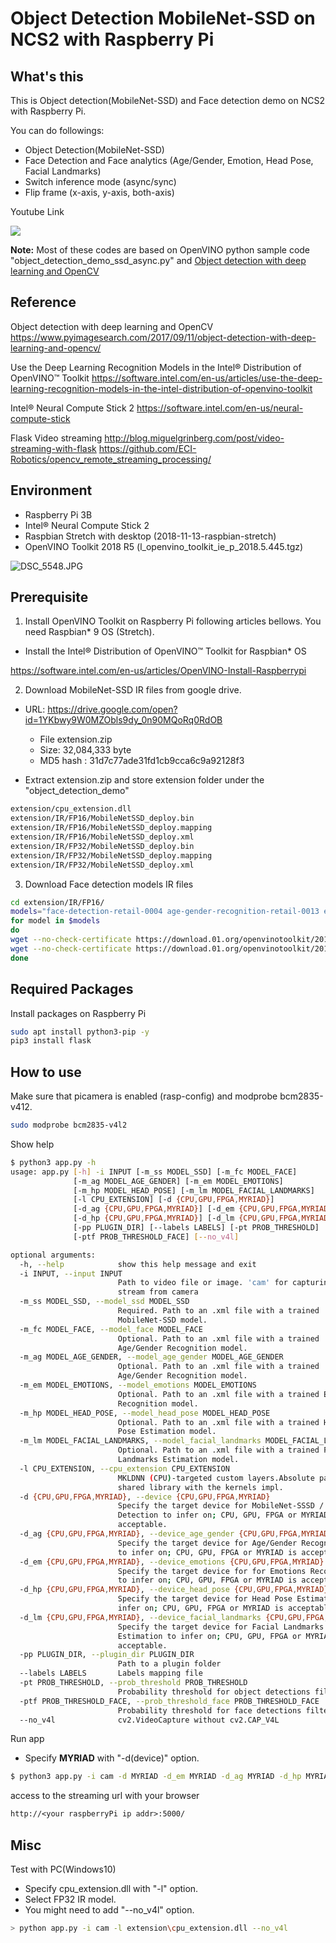 # Object Detection MobileNet-SSD on NCS2 with Raspberry Pi

## What's this

This is Object detection(MobileNet-SSD) and Face detection demo on NCS2 with Raspberry Pi.

You can do followings:
* Object Detection(MobileNet-SSD)
* Face Detection and Face analytics (Age/Gender, Emotion, Head Pose, Facial Landmarks)
* Switch inference mode (async/sync)
* Flip frame (x-axis, y-axis, both-axis)

Youtube Link

[![](https://img.youtube.com/vi/kVPuSOPvY3U/0.jpg)](https://www.youtube.com/watch?v=kVPuSOPvY3U)

**Note:**
Most of these codes are based on OpenVINO python sample code "object_detection_demo_ssd_async.py"
and [Object detection with deep learning and OpenCV]( https://www.pyimagesearch.com/2017/09/11/object-detection-with-deep-learning-and-opencv/) 

## Reference

Object detection with deep learning and OpenCV
https://www.pyimagesearch.com/2017/09/11/object-detection-with-deep-learning-and-opencv/

Use the Deep Learning Recognition Models in the Intel® Distribution of OpenVINO™ Toolkit
https://software.intel.com/en-us/articles/use-the-deep-learning-recognition-models-in-the-intel-distribution-of-openvino-toolkit

Intel® Neural Compute Stick 2
https://software.intel.com/en-us/neural-compute-stick

Flask Video streaming
http://blog.miguelgrinberg.com/post/video-streaming-with-flask
https://github.com/ECI-Robotics/opencv_remote_streaming_processing/

## Environment

* Raspberry Pi 3B
* Intel® Neural Compute Stick 2
* Raspbian Stretch with desktop  (2018-11-13-raspbian-stretch)
* OpenVINO Toolkit 2018 R5 (l_openvino_toolkit_ie_p_2018.5.445.tgz)

![DSC_5548.JPG](https://qiita-image-store.s3.amazonaws.com/0/118309/75f9765f-d7c8-2c7e-7bd3-5817496656de.jpeg)


## Prerequisite

1. Install OpenVINO Toolkit on Raspberry Pi following articles bellows.
You need Raspbian* 9 OS (Stretch).

* Install the Intel® Distribution of OpenVINO™ Toolkit for Raspbian* OS

https://software.intel.com/en-us/articles/OpenVINO-Install-Raspberrypi

2. Download MobileNet-SSD IR files from google drive.

* URL: https://drive.google.com/open?id=1YKbwy9W0MZObls9dy_0n90MQoRq0RdOB
  * File extension.zip
  * Size: 32,084,333 byte
  * MD5 hash : 31d7c77ade31fd1cb9cca6c9a92128f3

* Extract extension.zip and store extension folder under the "object_detection_demo"

```sh
extension/cpu_extension.dll
extension/IR/FP16/MobileNetSSD_deploy.bin
extension/IR/FP16/MobileNetSSD_deploy.mapping
extension/IR/FP16/MobileNetSSD_deploy.xml
extension/IR/FP32/MobileNetSSD_deploy.bin
extension/IR/FP32/MobileNetSSD_deploy.mapping
extension/IR/FP32/MobileNetSSD_deploy.xml
```

3. Download Face detection models IR files

```sh
cd extension/IR/FP16/
models="face-detection-retail-0004 age-gender-recognition-retail-0013 emotions-recognition-retail-0003 head-pose-estimation-adas-0001 landmarks-regression-retail-0009"
for model in $models
do
wget --no-check-certificate https://download.01.org/openvinotoolkit/2018_R5/open_model_zoo/${model}/FP16/${model}.xml
wget --no-check-certificate https://download.01.org/openvinotoolkit/2018_R5/open_model_zoo/${model}/FP16/${model}.bin
done
```

## Required Packages

Install packages on Raspberry Pi

```sh
sudo apt install python3-pip -y
pip3 install flask
```

## How to use

Make sure that picamera is enabled (rasp-config) and modprobe bcm2835-v412.

```sh
sudo modprobe bcm2835-v4l2
```

Show help

```sh
$ python3 app.py -h
usage: app.py [-h] -i INPUT [-m_ss MODEL_SSD] [-m_fc MODEL_FACE]
              [-m_ag MODEL_AGE_GENDER] [-m_em MODEL_EMOTIONS]
              [-m_hp MODEL_HEAD_POSE] [-m_lm MODEL_FACIAL_LANDMARKS]
              [-l CPU_EXTENSION] [-d {CPU,GPU,FPGA,MYRIAD}]
              [-d_ag {CPU,GPU,FPGA,MYRIAD}] [-d_em {CPU,GPU,FPGA,MYRIAD}]
              [-d_hp {CPU,GPU,FPGA,MYRIAD}] [-d_lm {CPU,GPU,FPGA,MYRIAD}]
              [-pp PLUGIN_DIR] [--labels LABELS] [-pt PROB_THRESHOLD]
              [-ptf PROB_THRESHOLD_FACE] [--no_v4l]

optional arguments:
  -h, --help            show this help message and exit
  -i INPUT, --input INPUT
                        Path to video file or image. 'cam' for capturing video
                        stream from camera
  -m_ss MODEL_SSD, --model_ssd MODEL_SSD
                        Required. Path to an .xml file with a trained
                        MobileNet-SSD model.
  -m_fc MODEL_FACE, --model_face MODEL_FACE
                        Optional. Path to an .xml file with a trained
                        Age/Gender Recognition model.
  -m_ag MODEL_AGE_GENDER, --model_age_gender MODEL_AGE_GENDER
                        Optional. Path to an .xml file with a trained
                        Age/Gender Recognition model.
  -m_em MODEL_EMOTIONS, --model_emotions MODEL_EMOTIONS
                        Optional. Path to an .xml file with a trained Emotions
                        Recognition model.
  -m_hp MODEL_HEAD_POSE, --model_head_pose MODEL_HEAD_POSE
                        Optional. Path to an .xml file with a trained Head
                        Pose Estimation model.
  -m_lm MODEL_FACIAL_LANDMARKS, --model_facial_landmarks MODEL_FACIAL_LANDMARKS
                        Optional. Path to an .xml file with a trained Facial
                        Landmarks Estimation model.
  -l CPU_EXTENSION, --cpu_extension CPU_EXTENSION
                        MKLDNN (CPU)-targeted custom layers.Absolute path to a
                        shared library with the kernels impl.
  -d {CPU,GPU,FPGA,MYRIAD}, --device {CPU,GPU,FPGA,MYRIAD}
                        Specify the target device for MobileNet-SSSD / Face
                        Detection to infer on; CPU, GPU, FPGA or MYRIAD is
                        acceptable.
  -d_ag {CPU,GPU,FPGA,MYRIAD}, --device_age_gender {CPU,GPU,FPGA,MYRIAD}
                        Specify the target device for Age/Gender Recognition
                        to infer on; CPU, GPU, FPGA or MYRIAD is acceptable.
  -d_em {CPU,GPU,FPGA,MYRIAD}, --device_emotions {CPU,GPU,FPGA,MYRIAD}
                        Specify the target device for for Emotions Recognition
                        to infer on; CPU, GPU, FPGA or MYRIAD is acceptable.
  -d_hp {CPU,GPU,FPGA,MYRIAD}, --device_head_pose {CPU,GPU,FPGA,MYRIAD}
                        Specify the target device for Head Pose Estimation to
                        infer on; CPU, GPU, FPGA or MYRIAD is acceptable.
  -d_lm {CPU,GPU,FPGA,MYRIAD}, --device_facial_landmarks {CPU,GPU,FPGA,MYRIAD}
                        Specify the target device for Facial Landmarks
                        Estimation to infer on; CPU, GPU, FPGA or MYRIAD is
                        acceptable.
  -pp PLUGIN_DIR, --plugin_dir PLUGIN_DIR
                        Path to a plugin folder
  --labels LABELS       Labels mapping file
  -pt PROB_THRESHOLD, --prob_threshold PROB_THRESHOLD
                        Probability threshold for object detections filtering
  -ptf PROB_THRESHOLD_FACE, --prob_threshold_face PROB_THRESHOLD_FACE
                        Probability threshold for face detections filtering
  --no_v4l              cv2.VideoCapture without cv2.CAP_V4L
```

Run app

* Specify **MYRIAD** with "-d(device)" option.

```sh
$ python3 app.py -i cam -d MYRIAD -d_em MYRIAD -d_ag MYRIAD -d_hp MYRIAD -d_lm MYRIAD
```

access to the streaming url with your browser

```txt
http://<your raspberryPi ip addr>:5000/
```

## Misc

Test with PC(Windows10)

* Specify cpu_extension.dll with "-l" option.
* Select FP32 IR model.
* You might need to add "--no_v4l" option.

```sh
> python app.py -i cam -l extension\cpu_extension.dll --no_v4l
```
